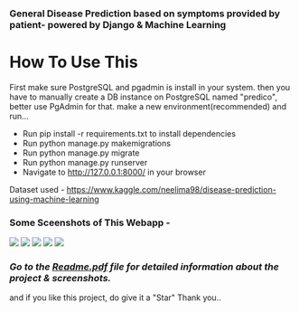 ### General Disease Prediction based on symptoms provided by patient- powered by Django & Machine Learning


# How To Use This
First make sure PostgreSQL and pgadmin is install in your system. 
then you have to manually create a DB instance on PostgreSQL named "predico", better use PgAdmin for that.
make a new environment(recommended) and run...

- Run pip install -r requirements.txt to install dependencies
- Run python manage.py makemigrations
- Run python manage.py migrate
- Run python manage.py runserver
- Navigate to http://127.0.0.1:8000/ in your browser

Dataset used - https://www.kaggle.com/neelima98/disease-prediction-using-machine-learning

### Some Sceenshots of This Webapp -

![](https://github.com/anuj-glitch/Disease-Prediction-using-Django-and-machine-learning/blob/master/screenshots/Capture1.PNG)
![](https://github.com/anuj-glitch/Disease-Prediction-using-Django-and-machine-learning/blob/master/screenshots/Capture2.PNG)
![](https://github.com/anuj-glitch/Disease-Prediction-using-Django-and-machine-learning/blob/master/screenshots/Capture3.PNG)
![](https://github.com/anuj-glitch/Disease-Prediction-using-Django-and-machine-learning/blob/master/screenshots/Capture4.PNG)
![](https://github.com/anuj-glitch/Disease-Prediction-using-Django-and-machine-learning/blob/master/screenshots/Capture5.PNG)


### ***Go to the [Readme.pdf](Readme.pdf) file for detailed information about the project & screenshots.***
and if you like this project, do give it a "Star" Thank you..
